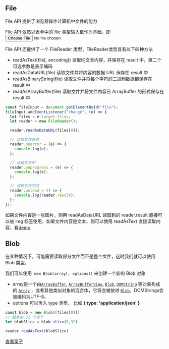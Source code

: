 ## File

File API 提供了浏览器操作计算机中文件的能力

File API 依然以表单中的 file 类型输入框作为基础，即<code><input type='file'/></code>



File API 还提供了一个 FileReader 类型，FileReader类型具有以下四种方法

- readAsText(file[, encoding])    读取纯文本内容，并保存在 result 中，第二个可选参数是表示编码
- readAsDataURL(file)    读取文件并将内容的数据 URL 保存在 result 中
- readAsBinaryString(file)    读取文件并将每个字符的二进制数据都保存在 result 中
- readAsArrayBuffer(file)    读取文件并将文件内容已 ArrayBuffer 的形式保存在 result 中



```js
const fileInput = document.getElementById("file");
fileInput.addEventListener("change", (e) => {
  let files = e.target.files;
  let reader = new FileReader();

  reader.readAsDataURL(files[0]);

  // 读取文件失败
  reader.onerror = (e) => {
    console.log(e);
  };

  // 读取文件中
  reader.onprogress = (e) => {
    console.log(e);
  };

  // 读取文件完成
  reader.onload = () => {
    console.log(reader.result);
  };
});
```

如果文件内容是一张图片，则用 readAsDataURL 读取到的 reader.result 直接可以被 img 标签使用，如果文件内容是文本，则可以使用 readAsText 直接读取内容，看[demo](https://codepen.io/zreal-leo/pen/JjKdQbo)



## Blob

在某种情况下，可能需要读取部分文件而不是整个文件，这时我们就可以使用 Blob 类型，

我们可以使用<code> new Blob(array[, options])</code> 来创建一个新的 Blob 对象

- array是一个由[`ArrayBuffer`](https://developer.mozilla.org/zh-CN/docs/Web/JavaScript/Reference/Global_Objects/ArrayBuffer), [`ArrayBufferView`](https://developer.mozilla.org/zh-CN/docs/Web/API/ArrayBufferView), [`Blob`](https://developer.mozilla.org/zh-CN/docs/Web/API/Blob), [`DOMString`](https://developer.mozilla.org/zh-CN/docs/Web/API/DOMString) 等对象构成的 [`Array`](https://developer.mozilla.org/zh-CN/docs/Web/JavaScript/Reference/Array) ，或者其他类似对象的混合体，它将会被放进 [`Blob`](https://developer.mozilla.org/zh-CN/docs/Web/API/Blob)。DOMStrings会被编码为UTF-8。
- options 可以传入 type 类型， 比如 **{ type: 'application/json' }**

```js
const blob = new Blob([files[0]])
// 截取前 32 个字节
let blobSlice = blob.slice(0,32)

reader.readAsText(blobSlice)

```

[查看栗子](https://codepen.io/zreal-leo/pen/MWewNvK?__cf_chl_jschl_tk__=b70ec993a227d3560eefb588e8cf48f56b558f60-1602519724-0-ATl8rVC1j1so9Q0DMcWPkVRte1nIeUJoWYKo1KfJD4rpTGVVPvBT9CxikJu-1JhvTIqaSY0YH50k5n4flkjduHKQ7GWqgI-a346iCzUXTN92gWQjQDhn35sVyTM0j8dNexqWHNF8_JDlbE27jN_m98VTCK9XAfWjTr8_eZwzGuCMcU-1DjdlptXVkIOk3YMu07Pz2yxRCk798JU5Dnc6swH7MWBV5RVPHDGWCuVJc0PAq_QbSowwJzouWGbE3Ig0t6cshW4d9IggdLTP3jsB0cYnOVaPjkMzPI6U9feoFUW4kRpWGoqOyrSs0H5tsPzLNkqKcZ6tcvGfGvICA0Q7T_Q)

